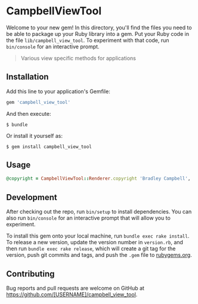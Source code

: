 # CampbellViewTool

Welcome to your new gem! In this directory, you'll find the files you need to be able to package up your Ruby library into a gem. Put your Ruby code in the file `lib/campbell_view_tool`. To experiment with that code, run `bin/console` for an interactive prompt.

>Various view specific methods for applications

## Installation

Add this line to your application's Gemfile:

```ruby
gem 'campbell_view_tool'
```

And then execute:

    $ bundle

Or install it yourself as:

    $ gem install campbell_view_tool

## Usage
```Ruby
@copyright = CampbellViewTool::Renderer.copyright 'Bradley Campbell', 'All rights reserved'
```

## Development

After checking out the repo, run `bin/setup` to install dependencies. You can also run `bin/console` for an interactive prompt that will allow you to experiment.

To install this gem onto your local machine, run `bundle exec rake install`. To release a new version, update the version number in `version.rb`, and then run `bundle exec rake release`, which will create a git tag for the version, push git commits and tags, and push the `.gem` file to [rubygems.org](https://rubygems.org).

## Contributing

Bug reports and pull requests are welcome on GitHub at https://github.com/[USERNAME]/campbell_view_tool.

